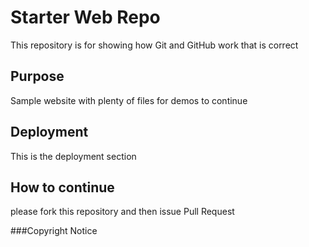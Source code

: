 # Starter Web Repo

This repository is for showing how Git and GitHub work that is correct

## Purpose

Sample website with plenty of files for demos to continue

## Deployment
This is the deployment section

## How to continue

please fork this repository and then issue Pull Request

###Copyright Notice
